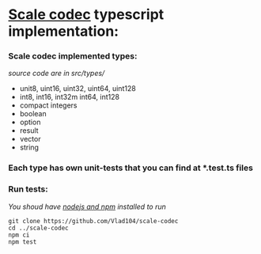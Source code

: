 # [Scale codec](https://docs.substrate.io/v3/advanced/scale-codec/#codec-s) typescript implementation:

### Scale codec implemented types:
*source code are in src/types/*
- unit8, uint16, uint32, uint64, uint128
- int8, int16, int32m int64, int128
- compact integers
- boolean
- option
- result
- vector
- string

### Each type has own unit-tests that you can find at *.test.ts files

### Run tests:
*You shoud have [nodejs and npm](https://nodejs.org/en/download/) installed to run*
```
git clone https://github.com/Vlad104/scale-codec
cd ../scale-codec
npm ci
npm test
```
